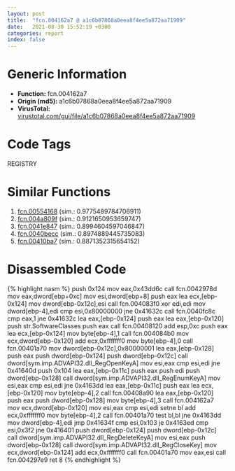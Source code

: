 ```yaml
---
layout: post
title:  "fcn.004162a7 @ a1c6b07868a0eea8f4ee5a872aa71909"
date:   2021-08-30 15:52:19 +0300
categories: report
index: false
---
```


# Generic Information
- **Function:** fcn.004162a7
- **Origin (md5):** a1c6b07868a0eea8f4ee5a872aa71909
- **VirusTotal:** [virustotal.com/gui/file/a1c6b07868a0eea8f4ee5a872aa71909][virustotal_ref]

# Code Tags
<span class="tag" id="REGISTRY">REGISTRY</span>


# Similar Functions

1. [fcn.00554168][similar_1_ref] (sim.: 0.9775489784706911)
2. [fcn.004a809f][similar_2_ref] (sim.: 0.9121650953659747)
3. [fcn.0041e847][similar_3_ref] (sim.: 0.8994604597046847)
4. [fcn.0040becc][similar_4_ref] (sim.: 0.8974889445735083)
5. [fcn.00410ba7][similar_5_ref] (sim.: 0.8871352315654152)


# Disassembled Code

{% highlight nasm %}
push 0x124
mov eax,0x43dd6c
call fcn.0042978d
mov eax,dword[ebp+0xc]
mov esi,dword[ebp+8]
push eax
lea ecx,[ebp-0x124]
mov dword[ebp-0x12c],esi
call fcn.004083f0
xor edi,edi
mov dword[ebp-4],edi
cmp esi,0x80000000
jne 0x41632c
call fcn.0040fc8c
cmp eax,1
jne 0x41632c
lea eax,[ebp-0x124]
push eax
lea eax,[ebp-0x120]
push str.SoftwareClasses
push eax
call fcn.00408120
add esp,0xc
push eax
lea ecx,[ebp-0x124]
mov byte[ebp-4],1
call fcn.004084b0
mov ecx,dword[ebp-0x120]
add ecx,0xfffffff0
mov byte[ebp-4],0
call fcn.00401a70
mov dword[ebp-0x12c],0x80000001
lea eax,[ebp-0x128]
push eax
push dword[ebp-0x124]
push dword[ebp-0x12c]
call dword[sym.imp.ADVAPI32.dll_RegOpenKeyA]
mov esi,eax
cmp esi,edi
jne 0x41640d
push 0x104
lea eax,[ebp-0x11c]
push eax
push edi
push dword[ebp-0x128]
call dword[sym.imp.ADVAPI32.dll_RegEnumKeyA]
mov esi,eax
cmp esi,edi
jne 0x4163dd
lea eax,[ebp-0x11c]
push eax
lea ecx,[ebp-0x120]
mov byte[ebp-4],2
call fcn.00408a90
lea eax,[ebp-0x120]
push eax
push dword[ebp-0x128]
mov byte[ebp-4],3
call fcn.004162a7
mov ecx,dword[ebp-0x120]
mov esi,eax
cmp esi,edi
setne bl
add ecx,0xfffffff0
mov byte[ebp-4],2
call fcn.00401a70
test bl,bl
jne 0x4163dd
mov dword[ebp-4],edi
jmp 0x41634f
cmp esi,0x103
je 0x4163ed
cmp esi,0x3f2
jne 0x416401
push dword[ebp-0x124]
push dword[ebp-0x12c]
call dword[sym.imp.ADVAPI32.dll_RegDeleteKeyA]
mov esi,eax
push dword[ebp-0x128]
call dword[sym.imp.ADVAPI32.dll_RegCloseKey]
mov ecx,dword[ebp-0x124]
add ecx,0xfffffff0
call fcn.00401a70
mov eax,esi
call fcn.004297e9
ret 8
{% endhighlight %}


[similar_1_ref]: /report/fcn.00554168@c60344b51fa39a329b92557d24ff7670
[similar_2_ref]: /report/fcn.004a809f@b3771987fba16f4fba07d1109ec72c76
[similar_3_ref]: /report/fcn.0041e847@418e0921f3a9bd4f5bc0dcc59623b5a1
[similar_4_ref]: /report/fcn.0040becc@44e1ffcf4e71f4505c09d520fd75f1e4
[similar_5_ref]: /report/fcn.00410ba7@a1c6b07868a0eea8f4ee5a872aa71909
[virustotal_ref]: https://www.virustotal.com/gui/file/a1c6b07868a0eea8f4ee5a872aa71909
